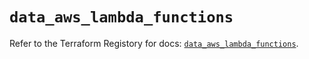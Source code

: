 # `data_aws_lambda_functions`

Refer to the Terraform Registory for docs: [`data_aws_lambda_functions`](https://www.terraform.io/docs/providers/aws/d/lambda_functions).
